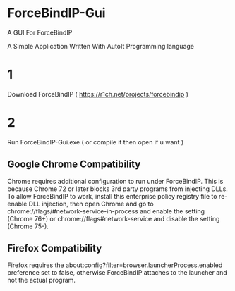 # ForceBindIP-Gui
A GUI For ForceBindIP

A Simple Application Written With AutoIt Programming language

# 1 
Download ForceBindIP ( https://r1ch.net/projects/forcebindip )
# 2
Run ForceBindIP-Gui.exe ( or compile it then open if u want )

## Google Chrome Compatibility
Chrome requires additional configuration to run under ForceBindIP. This is because Chrome 72 or later blocks 3rd party programs from injecting DLLs. To allow ForceBindIP to work, install this enterprise policy registry file to re-enable DLL injection, then open Chrome and go to chrome://flags/#network-service-in-process and enable the setting (Chrome 76+) or chrome://flags#network-service and disable the setting (Chrome 75-).    


## Firefox Compatibility
Firefox requires the about:config?filter=browser.launcherProcess.enabled preference set to false, otherwise ForceBindIP attaches to the launcher and not the actual program.
